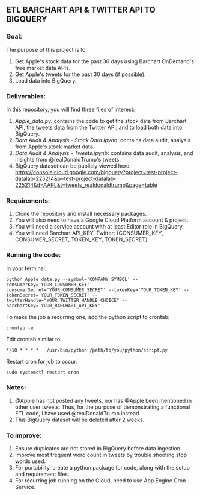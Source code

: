 ## ETL BARCHART API & TWITTER API TO BIGQUERY

### **Goal:**
The purpose of this project is to:
1. Get Apple's stock data for the past 30 days using Barchart OnDemand's free market data APIs.
2. Get Apple's tweets for the past 30 days (if possible).
3. Load data into BigQuery.


### **Deliverables:**
In this repository, you will find three files of interest:
1. _Apple_data.py:_ contains the code to get the stock data from Barchart API, the tweets data from the Twitter API, and to load both data into BigQuery.
2. _Data Audit & Analysis - Stock Data.ipynb:_ contains data audit, analysis from Apple's stock market data. 
3. _Data Audit & Analysis - Tweets.ipynb:_ contains data audit, analysis, and insights from @realDonaldTrump's tweets. 
4. BigQuery dataset can be publicly viewed here: https://console.cloud.google.com/bigquery?project=test-project-datalab-225214&p=test-project-datalab-225214&d=AAPL&t=tweets_realdonaldtrump&page=table

### **Requirements:**
1. Clone the repository and install necessary packages.
2. You will also need to have a Google Cloud Platform account & project. 
3. You will need a service account with at least Editor role in BigQuery. 
4. You will need Barchart API_KEY, Twitter: {CONSUMER_KEY, CONSUMER_SECRET, TOKEN_KEY, TOKEN_SECRET}

### **Running the code:**
In your terminal:

`python Apple_data.py --symbol='COMPANY_SYMBOL' --consumerKey='YOUR_CONSUMER_KEY' --consumerSecret='YOUR_CONSUMER_SECRET' --tokenKey='YOUR_TOKEN_KEY' --tokenSecret='YOUR_TOKEN_SECRET' --twitterHandle="YOUR_TWITTER_HANDLE_CHOICE" --barchartKey='YOUR_BARCHART_API_KEY'`

To make the job a recurring one, add the python script to crontab:

``crontab -e``

Edit crontab similar to: 

`*/10 * * * *   /usr/bin/python /path/to/you/python/script.py`

Restart cron for job to occur:

`sudo systemctl restart cron`

### **Notes:**
1. @Apple has not posted any tweets, nor has @Apple been mentioned in other user tweets. Thus, for the purpose of demonstrating a functional ETL code, I have used @realDonaldTrump instead.
2. This BigQuery dataset will be deleted after 2 weeks.

### **To improve:**
1. Ensure duplicates are not stored in BigQuery before data ingestion.
2. Improve most frequent word count in tweets by trouble shooting stop words used. 
3. For portability, create a python package for code, along with the setup and requirement files.
4. For recurring job running on the Cloud, need to use App Engine Cron Service.

